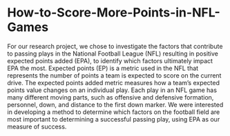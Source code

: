 # How-to-Score-More-Points-in-NFL-Games
For our research project, we chose to investigate the factors that contribute to passing plays in the National Football League (NFL) resulting in positive expected points added (EPA), to identify which factors ultimately impact EPA the most. Expected points (EP) is a metric used in the NFL that represents the number of points a team is expected to score on the current drive. The expected points added metric measures how a team’s expected points value changes on an individual play. Each play in an NFL game has many different moving parts, such as offensive and defensive formation, personnel, down, and distance to the first down marker. We were interested in developing a method to determine which factors on the football field are most important to determining a successful passing play, using EPA as our measure of success.

